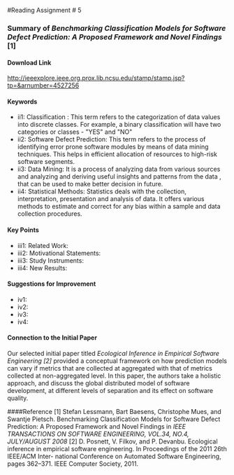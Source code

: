 #Reading Assignment # 5 
 
### Summary of *Benchmarking Classification Models for Software Defect Prediction: A Proposed Framework and Novel Findings* [1]

#### Download Link 
http://ieeexplore.ieee.org.prox.lib.ncsu.edu/stamp/stamp.jsp?tp=&arnumber=4527256

#### Keywords	 
* ii1: Classification : This term refers to the categorization of data values into discrete classes. For example, a binary classification will have two categories or classes - "YES" and "NO"
* ii2: Software Defect Prediction: This term refers to the process of identifying error prone software modules by means of data mining techniques. This helps in efficient allocation of resources to high-risk software segments. 
* ii3: Data Mining: It is a process of analyzing data from various sources and analyzing and deriving useful insights and patterns from the data , that can be used to make better decision in future.
* ii4: Statistical Methods: Statistics deals with the collection, interpretation, presentation and analysis of data. It offers various methods to estimate and correct for any bias within a sample and data collection procedures.

#### Key Points
* iii1: Related Work: 
* iii2: Motivational Statements: 
* iii3: Study Instruments:
* iii4: New Results: 

#### Suggestions for Improvement 
* iv1: 
* iv2: 
* iv3:  
* iv4: 

#### Connection to the Initial Paper
Our selected initial paper titled *Ecological Inference in Empirical Software Engineering [2]* provided a conceptual framework on how prediction models can vary if metrics that are collected at aggregated with that of metrics collected at non-aggregated level. In this paper, the authors take a holistic approach, and discuss the global distributed model of software development, at different levels of separation and its effect on software quality.  

####Reference
[1] Stefan Lessmann, Bart Baesens, Christophe Mues, and Swantje Pietsch. Benchmarking Classification Models for Software Defect Prediction: A Proposed Framework and Novel Findings in *IEEE TRANSACTIONS ON SOFTWARE ENGINEERING, VOL.34, NO.4, JULY/AUGUST 2008*
[2] D. Posnett, V. Filkov, and P. Devanbu. Ecological inference in empirical software engineering. In Proceedings of the 2011 26th IEEE/ACM Inter- national Conference on Automated Software Engineering, pages 362–371. IEEE Computer Society, 2011. 

